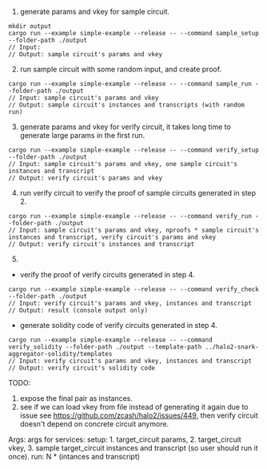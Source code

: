 1. generate params and vkey for sample circuit.

```shell
mkdir output
cargo run --example simple-example --release -- --command sample_setup --folder-path ./output
// Input:
// Output: sample circuit's params and vkey
```

2. run sample circuit with some random input, and create proof.

```shell
cargo run --example simple-example --release -- --command sample_run --folder-path ./output
// Input: sample circuit's params and vkey
// Output: sample circuit's instances and transcripts (with random run)
```

3. generate params and vkey for verify circuit, it takes long time to generate large params in the first run.

```shell
cargo run --example simple-example --release -- --command verify_setup --folder-path ./output
// Input: sample circuit's params and vkey, one sample circuit's instances and transcript
// Output: verify circuit's params and vkey
```

4. run verify circuit to verify the proof of sample circuits generated in step 2.

```shell
cargo run --example simple-example --release -- --command verify_run --folder-path ./output
// Input: sample circuit's params and vkey, nproofs * sample circuit's instances and transcript, verify circuit's params and vkey
// Output: verify circuit's instances and transcript
```

5.
* verify the proof of verify circuits generated in step 4.

```shell
cargo run --example simple-example --release -- --command verify_check --folder-path ./output
// Input: verify circuit's params and vkey, instances and transcript
// Output: result (console output only)
```

* generate solidity code of verify circuits generated in step 4.

```shell
cargo run --example simple-example --release -- --command verify_solidity --folder-path ./output --template-path ../halo2-snark-aggregator-solidity/templates
// Input: verify circuit's params and vkey, instances and transcript
// Output: verify circuit's solidity code
```

TODO:
1. expose the final pair as instances.
2. see if we can load vkey from file instead of generating it again due to issue see https://github.com/zcash/halo2/issues/449, then verify circuit doesn't depend on concrete circuit anymore.

Args:
args for services:
setup: 1. target_circuit params, 2. target_circuit vkey, 3. sample target_circuit instances and transcript (so user should run it once).
run: N * (intances and transcript)
